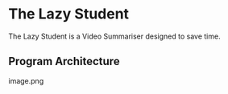 # The Lazy Student

The Lazy Student is a Video Summariser designed to save time.

## Program Architecture
image.png
